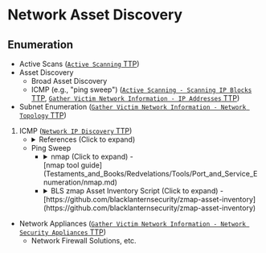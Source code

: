 <!---------------------------------------------------------------------------------
Copyright: (c) BLS OPS LLC.
This program is free software: you can redistribute it and/or modify
it under the terms of the GNU General Public License as published by
the Free Software Foundation, version 3.
This program is distributed in the hope that it will be useful,
but WITHOUT ANY WARRANTY; without even the implied warranty of
MERCHANTABILITY or FITNESS FOR A PARTICULAR PURPOSE. See the
GNU General Public License for more details.
You should have received a copy of the GNU General Public License
along with this program. If not, see <https://www.gnu.org/licenses/>.
--------------------------------------------------------------------------------->
# Network Asset Discovery
## Enumeration
* Active Scans ([`Active Scanning` TTP](TTP/T1595_Active_Scanning/T1595.md))
* Asset Discovery
	* Broad Asset Discovery
	* ICMP (e.g., "ping sweep") ([`Active Scanning - Scanning IP Blocks` TTP](TTP/T1595_Active_Scanning/001_Scanning_IP_Blocks/T1595.001.md), [`Gather Victim Network Information - IP Addresses` TTP](TTP/T1590_Gather_Victim_Network_Information/005_IP_Addresses/T1590.005.md))
* Subnet Enumeration ([`Gather Victim Network Information - Network Topology` TTP](TTP/T1590_Gather_Victim_Network_Information/004_Network_Topology/T1590.004.md))
1. ICMP ([`Network IP Discovery` TTP](TTP/T1590_Gather_Victim_Network_Information/005_IP_Addresses/T1590.005.md))
	* <details><summary>References (Click to expand)</summary><p>
		* [https://github.com/swisskyrepo/PayloadsAllTheThings/blob/master/Methodology%20and%20Resources/Network%20Discovery.md](https://github.com/swisskyrepo/PayloadsAllTheThings/blob/master/Methodology%20and%20Resources/Network%20Discovery.md)
		* MITRE Techniques: [Remote System Discovery](TTP/T1018_Remote_System_Discovery/T1018.md), [Run host discovery](TTP/T1592_Gather_Victim_Host_Information/T1592.md)
	* Ping Sweep
		* <details><summary>nmap (Click to expand) -<br />[nmap tool guide](Testaments_and_Books/Redvelations/Tools/Port_and_Service_Enumeration/nmap.md)</summary><p>

				nmap -oA <outfile> <CIDR>
		* <details><summary>BLS zmap Asset Inventory Script (Click to expand) -<br />[https://github.com/blacklanternsecurity/zmap-asset-inventory](https://github.com/blacklanternsecurity/zmap-asset-inventory)</summary><p>
			* Produce an asset inventory
				1. Enter the docker container

						docker run -it -v /root/inventory/asset_inventory:/root/.asset_inventory zmap-assets
				1. Run the inventory

						./asset_inventory.py -t 10.0.0.0/8
			* Print just the IPs (for use with other tools)
				* Example

						root@VM:~# awk -F, '{print $1}' ~/inventory/asset_inventory/asset_inventory_2022-08-15_20-04-03.csv | tail -n+2
					* Example Output

							10.0.0.1
							10.0.0.2
							10.0.0.60
							10.0.0.100
* Network Appliances ([`Gather Victim Network Information - Network Security Appliances` TTP](TTP/T1590_Gather_Victim_Network_Information/006_Network_Security_Appliances/T1590.006.md))
	* Network Firewall Solutions, etc.

